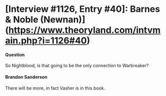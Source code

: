# [Interview #1126, Entry #40]: Barnes & Noble (Newnan)](https://www.theoryland.com/intvmain.php?i=1126#40)

#### Question

So Nightblood, is that going to be the only connection to Warbreaker?

#### Brandon Sanderson

There will be more, in fact Vasher is in this book.

